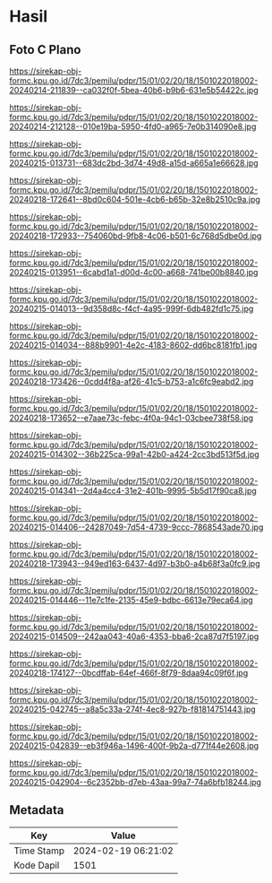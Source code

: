 # Hasil

## Foto C Plano

https://sirekap-obj-formc.kpu.go.id/7dc3/pemilu/pdpr/15/01/02/20/18/1501022018002-20240214-211839--ca032f0f-5bea-40b6-b9b6-631e5b54422c.jpg

https://sirekap-obj-formc.kpu.go.id/7dc3/pemilu/pdpr/15/01/02/20/18/1501022018002-20240214-212128--010e19ba-5950-4fd0-a965-7e0b314090e8.jpg

https://sirekap-obj-formc.kpu.go.id/7dc3/pemilu/pdpr/15/01/02/20/18/1501022018002-20240215-013731--683dc2bd-3d74-49d8-a15d-a665a1e66628.jpg

https://sirekap-obj-formc.kpu.go.id/7dc3/pemilu/pdpr/15/01/02/20/18/1501022018002-20240218-172641--8bd0c604-501e-4cb6-b65b-32e8b2510c9a.jpg

https://sirekap-obj-formc.kpu.go.id/7dc3/pemilu/pdpr/15/01/02/20/18/1501022018002-20240218-172933--754060bd-9fb8-4c06-b501-6c768d5dbe0d.jpg

https://sirekap-obj-formc.kpu.go.id/7dc3/pemilu/pdpr/15/01/02/20/18/1501022018002-20240215-013951--6cabd1a1-d00d-4c00-a668-741be00b8840.jpg

https://sirekap-obj-formc.kpu.go.id/7dc3/pemilu/pdpr/15/01/02/20/18/1501022018002-20240215-014013--9d358d8c-f4cf-4a95-999f-6db482fd1c75.jpg

https://sirekap-obj-formc.kpu.go.id/7dc3/pemilu/pdpr/15/01/02/20/18/1501022018002-20240215-014034--888b9901-4e2c-4183-8602-dd6bc8181fb1.jpg

https://sirekap-obj-formc.kpu.go.id/7dc3/pemilu/pdpr/15/01/02/20/18/1501022018002-20240218-173426--0cdd4f8a-af26-41c5-b753-a1c6fc9eabd2.jpg

https://sirekap-obj-formc.kpu.go.id/7dc3/pemilu/pdpr/15/01/02/20/18/1501022018002-20240218-173652--e7aae73c-febc-4f0a-94c1-03cbee738f58.jpg

https://sirekap-obj-formc.kpu.go.id/7dc3/pemilu/pdpr/15/01/02/20/18/1501022018002-20240215-014302--36b225ca-99a1-42b0-a424-2cc3bd513f5d.jpg

https://sirekap-obj-formc.kpu.go.id/7dc3/pemilu/pdpr/15/01/02/20/18/1501022018002-20240215-014341--2d4a4cc4-31e2-401b-9995-5b5d17f90ca8.jpg

https://sirekap-obj-formc.kpu.go.id/7dc3/pemilu/pdpr/15/01/02/20/18/1501022018002-20240215-014406--24287049-7d54-4739-9ccc-7868543ade70.jpg

https://sirekap-obj-formc.kpu.go.id/7dc3/pemilu/pdpr/15/01/02/20/18/1501022018002-20240218-173943--949ed163-6437-4d97-b3b0-a4b68f3a0fc9.jpg

https://sirekap-obj-formc.kpu.go.id/7dc3/pemilu/pdpr/15/01/02/20/18/1501022018002-20240215-014446--11e7c1fe-2135-45e9-bdbc-6613e79eca64.jpg

https://sirekap-obj-formc.kpu.go.id/7dc3/pemilu/pdpr/15/01/02/20/18/1501022018002-20240215-014509--242aa043-40a6-4353-bba6-2ca87d7f5197.jpg

https://sirekap-obj-formc.kpu.go.id/7dc3/pemilu/pdpr/15/01/02/20/18/1501022018002-20240218-174127--0bcdffab-64ef-466f-8f79-8daa94c09f6f.jpg

https://sirekap-obj-formc.kpu.go.id/7dc3/pemilu/pdpr/15/01/02/20/18/1501022018002-20240215-042745--a8a5c33a-274f-4ec8-927b-f81814751443.jpg

https://sirekap-obj-formc.kpu.go.id/7dc3/pemilu/pdpr/15/01/02/20/18/1501022018002-20240215-042839--eb3f946a-1496-400f-9b2a-d771f44e2608.jpg

https://sirekap-obj-formc.kpu.go.id/7dc3/pemilu/pdpr/15/01/02/20/18/1501022018002-20240215-042904--6c2352bb-d7eb-43aa-99a7-74a6bfb18244.jpg


## Metadata

| Key        | Value               |
| ---------- | ------------------- |
| Time Stamp | 2024-02-19 06:21:02 |
| Kode Dapil | 1501                |



